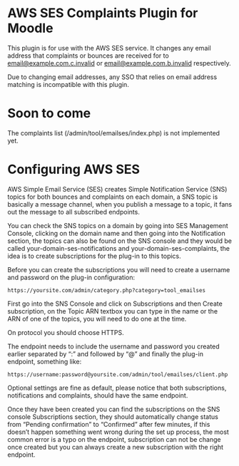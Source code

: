 # AWS SES Complaints Plugin for Moodle

This plugin is for use with the AWS SES service. It changes any email address
that complaints or bounces are received for to email@example.com.c.invalid or
email@example.com.b.invalid respectively.

<aside class="warning">
Due to changing email addresses, any SSO that relies on email address matching
is incompatible with this plugin.
</aside>

# Soon to come

The complaints list (/admin/tool/emailses/index.php) is not implemented yet.

# Configuring AWS SES

AWS Simple Email Service (SES) creates Simple Notification Service (SNS) topics
for both bounces and complaints on each domain, a SNS topic is basically a
message channel, when you publish a message to a topic, it fans out the message
to all subscribed endpoints.

You can check the SNS topics on a domain by going into SES Management
Console, clicking on the domain name and then going into the Notification
section, the topics can also be found on the SNS console and they would be
called your-domain-ses-notifications and your-domain-ses-complaints, the idea
is to create subscriptions for the plug-in to this topics.

Before you can create the subscriptions you will need to create a username and
password on the plug-in configuration:

    https://yoursite.com/admin/category.php?category=tool_emailses

First go into the SNS Console and click on Subscriptions and then Create
subscription, on the Topic ARN textbox you can type in the name or the ARN of
one of the topics, you will need to do one at the time.

On protocol you should choose HTTPS.

The endpoint needs to include the username and password you created earlier
separated  by “:”  and  followed by “@” and finally the plug-in endpoint,
something like:

    https://username:password@yoursite.com/admin/tool/emailses/client.php

Optional settings are fine as default, please notice that both subscriptions,
notifications and complaints, should have the same endpoint.

Once they have been created you can find the subscriptions on the SNS console
Subscriptions section, they should automatically change status from “Pending
confirmation” to “Confirmed” after few minutes, if this doesn’t happen something
went wrong during the set up  process, the most common error is a typo on the
endpoint, subscription can not be change once created but you can always create
a new subscription with the right endpoint.
